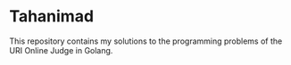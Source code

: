 # Tahanimad
This repository contains my solutions to the programming problems of the URI Online Judge in Golang.
